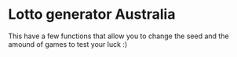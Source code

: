 # Lotto generator Australia

This have a few functions that allow you to change the seed and the amound of games to test your luck :)